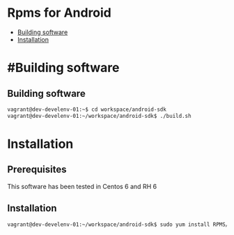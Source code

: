 Rpms for Android
================

 * [Building software](#building-software)
 * [Installation](#installation)

#Building software
=================


Building software
-----------------

```bash
vagrant@dev-develenv-01:~$ cd workspace/android-sdk
vagrant@dev-develenv-01:~/workspace/android-sdk$ ./build.sh 
```

Installation
============

Prerequisites
------------

This software has been tested in Centos 6 and RH 6

Installation
------------

```bash
vagrant@dev-develenv-01:~/workspace/android-sdk$ sudo yum install RPMS/android-sdk*.rpm --y
```
